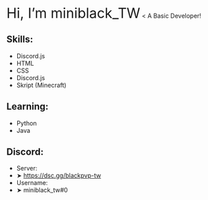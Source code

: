 <font size="+3">Hi, I’m miniblack_TW</font>
< A Basic Developer!
## Skills:
- Discord.js
- HTML
- CSS
- Discord.js
- Skript (Minecraft)
## Learning:
- Python
- Java
## Discord:
- Server:
-    ➤ https://dsc.gg/blackpvp-tw 
- Username:
-    ➤ miniblack_tw#0